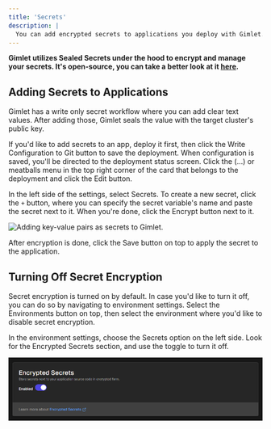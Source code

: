 ```yaml
---
title: 'Secrets'
description: |
  You can add encrypted secrets to applications you deploy with Gimlet. Gimlet uses Sealed Secrets to manage and encrypt secrets.
---
```


**Gimlet utilizes Sealed Secrets under the hood to encrypt and manage your secrets. It's open-source, you can take a better look at it [here](https://github.com/bitnami-labs/sealed-secrets).**

## Adding Secrets to Applications

Gimlet has a write only secret workflow where you can add clear text values. After adding those, Gimlet seals the value with the target cluster's public key.

If you'd like to add secrets to an app, deploy it first, then click the Write Configuration to Git button to save the deployment. When configuration is saved, you'll be directed to the deployment status screen. Click the (...) or meatballs menu in the top right corner of the card that belongs to the deployment and click the Edit button.

In the left side of the settings, select Secrets. To create a new secret, click the `+` button, where you can specify the secret variable's name and paste the secret next to it. When you're done, click the Encrypt button next to it.

![Adding key-value pairs as secrets to Gimlet.](docs/screenshots/secrets/gimlet-io-secret-key-value-pair.png)

After encryption is done, click the Save button on top to apply the secret to the application.

## Turning Off Secret Encryption

Secret encryption is turned on by default. In case you'd like to turn it off, you can do so by navigating to environment settings. Select the Environments button on top, then select the environment where you'd like to disable secret encryption.

In the environment settings, choose the Secrets option on the left side. Look for the Encrypted Secrets section, and use the toggle to turn it off.

![Secret settings in environment settings of Gimlet.](/src/pages/docs/screenshots/secrets/gimlet-io-secret-environment-settings.png)
